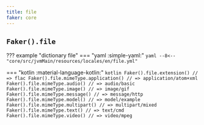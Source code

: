 ```yaml
---
title: file
faker: core
---
```


## `Faker().file`

??? example "dictionary file"
    === "yaml :simple-yaml:"
        ```yaml
        --8<-- "core/src/jvmMain/resources/locales/en/file.yml"
        ```

=== "kotlin :material-language-kotlin:"
    ```kotlin
    Faker().file.extension() // => flac
    Faker().file.mimeType.application() // => application/atom+xml
    Faker().file.mimeType.audio() // => audio/basic
    Faker().file.mimeType.image() // => image/gif
    Faker().file.mimeType.message() // => message/http
    Faker().file.mimeType.model() // => model/example
    Faker().file.mimeType.multipart() // => multipart/mixed
    Faker().file.mimeType.text() // => text/cmd
    Faker().file.mimeType.video() // => video/mpeg
    ```
